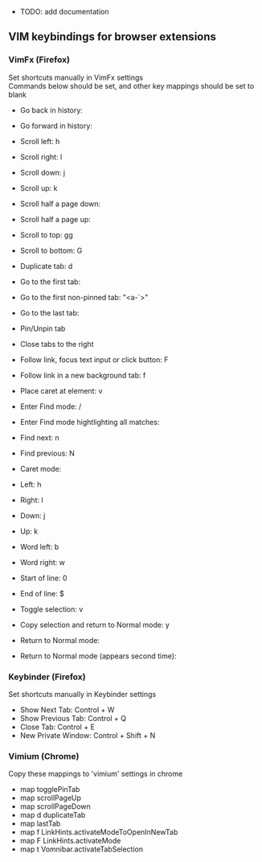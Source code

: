 * TODO: add documentation

## VIM keybindings for browser extensions

### VimFx (Firefox)
Set shortcuts manually in VimFx settings  
Commands below should be set, and other key mappings should be set to blank

* Go back in history: <backspace>
* Go forward in history: <c-backspace>

* Scroll left: h
* Scroll right: l
* Scroll down: j
* Scroll up: k

* Scroll half a page down: <c-d>
* Scroll half a page up: <c-u>
* Scroll to top: gg
* Scroll to bottom: G

* Duplicate tab: d
* Go to the first tab: <a-1>
* Go to the first non-pinned tab: "<a-`>"
* Go to the last tab: <a-0>
* Pin/Unpin tab <c-s>
* Close tabs to the right <a-r>

* Follow link, focus text input or click button: F
* Follow link in a new background tab: f
* Place caret at element: v

* Enter Find mode: /
* Enter Find mode hightlighting all matches: <c-/>
* Find next: n
* Find previous: N

* Caret mode:
* Left: h
* Right: l
* Down: j
* Up: k
* Word left: b
* Word right: w
* Start of line: 0
* End of line: $
* Toggle selection: v
* Copy selection and return to Normal mode: y
* Return to Normal mode: <escape>

* Return to Normal mode (appears second time): <escape>

### Keybinder (Firefox)
Set shortcuts manually in Keybinder settings

* Show Next Tab: Control + W
* Show Previous Tab: Control + Q
* Close Tab: Control + E
* New Private Window: Control + Shift + N

### Vimium (Chrome)
Copy these mappings to 'vimium' settings in chrome

* map <C-s> togglePinTab
* map <C-u> scrollPageUp
* map <C-d> scrollPageDown
* map d duplicateTab
* map <A-0> lastTab
* map f LinkHints.activateModeToOpenInNewTab
* map F LinkHints.activateMode
* map t Vomnibar.activateTabSelection

